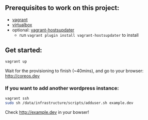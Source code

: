 ## Prerequisites to work on this project:
- [vagrant](http://www.vagrantup.com/)
- [virtualbox](https://www.virtualbox.org/)
- optional: [vagrant-hostsupdater](https://github.com/cogitatio/vagrant-hostsupdater)
  - run `vagrant plugin install vagrant-hostsupdater` to install

## Get started:

```bash
vagrant up
```

Wait for the provisioning to finish (~40mins), and go to your browser: http://coreos.dev

### If you want to add another wordpress instance:
```bash
vagrant ssh
sudo sh /data/infrastructure/scripts/adduser.sh example.dev
```
Check http://example.dev in your bowser!

